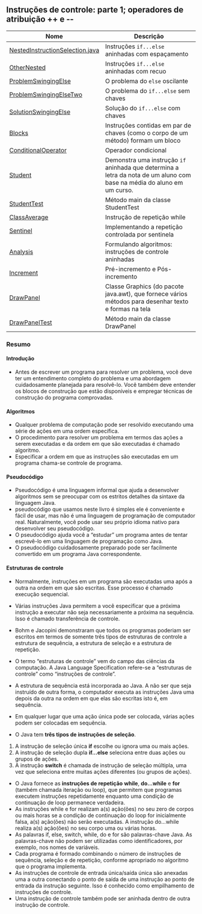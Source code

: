 ## Instruções de controle: parte 1; operadores de atribuição ++ e --

| Nome | Descrição |
| ------ | ------ |
|[NestedInstructionSelection.java](https://github.com/wmaidson/GrowthBook/blob/master/Java/Java-8/4-control-instructions-part-1-adjustment-operators/chapter-04/src/NestedInstructionSelection.java)| Instruções `if...else` aninhadas com espaçamento |
|[OtherNested](https://github.com/wmaidson/GrowthBook/blob/master/Java/Java-8/4-control-instructions-part-1-adjustment-operators/chapter-04/src/OtherNested.java)|Instruções `if...else` aninhadas com recuo |
|[ProblemSwingingElse](https://github.com/wmaidson/GrowthBook/blob/master/Java/Java-8/4-control-instructions-part-1-adjustment-operators/chapter-04/src/ProblemSwingingElse.java)| O problema do `else` oscilante |
|[ProblemSwingingElseTwo](https://github.com/wmaidson/GrowthBook/blob/master/Java/Java-8/4-control-instructions-part-1-adjustment-operators/chapter-04/src/ProblemSwingingElse.java)| O problema do `if...else` sem chaves |
|[SolutionSwingingElse](https://github.com/wmaidson/GrowthBook/blob/master/Java/Java-8/4-control-instructions-part-1-adjustment-operators/chapter-04/src/SolutionSwingingElse.java)| Solução do `if...else` com chaves|
|[Blocks](https://github.com/wmaidson/GrowthBook/blob/master/Java/Java-8/4-control-instructions-part-1-adjustment-operators/chapter-04/src/Blocks.java)| Instruções contidas em par de chaves (como o corpo de um método) formam um bloco|
|[ConditionalOperator](https://github.com/wmaidson/GrowthBook/blob/master/Java/Java-8/4-control-instructions-part-1-adjustment-operators/chapter-04/src/ConditionalOperator.java)| Operador condicional |
|[Student](https://github.com/wmaidson/GrowthBook/blob/master/Java/Java-8/4-control-instructions-part-1-adjustment-operators/chapter-04/src/Student.java)| Demonstra uma instrução `if` aninhada que determina a letra da nota de um aluno com base na média do aluno em um curso.|
|[StudentTest](https://github.com/wmaidson/GrowthBook/blob/master/Java/Java-8/4-control-instructions-part-1-adjustment-operators/chapter-04/src/StudentTest.java)| Método main da classe StudentTest |
|[ClassAverage](https://github.com/wmaidson/GrowthBook/blob/master/Java/Java-8/4-control-instructions-part-1-adjustment-operators/chapter-04/src/ClassAverage.java)| Instrução de repetição while |
|[Sentinel](https://github.com/wmaidson/GrowthBook/blob/master/Java/Java-8/4-control-instructions-part-1-adjustment-operators/chapter-04/src/Sentinel.java)| Implementando a repetição controlada por sentinela |
|[Analysis](https://github.com/wmaidson/GrowthBook/blob/master/Java/Java-8/4-control-instructions-part-1-adjustment-operators/chapter-04/src/Analysis.java)| Formulando algoritmos: instruções de controle aninhadas |
|[Increment](https://github.com/wmaidson/GrowthBook/blob/master/Java/Java-8/4-control-instructions-part-1-adjustment-operators/chapter-04/src/Increment.java)| Pré-incremento e Pós-incremento |
|[DrawPanel](https://github.com/wmaidson/GrowthBook/blob/master/Java/Java-8/4-control-instructions-part-1-adjustment-operators/chapter-04/src/DrawPanel.java)| Classe Graphics (do pacote java.awt), que fornece vários métodos para desenhar texto e formas na tela |
|[DrawPanelTest](https://github.com/wmaidson/GrowthBook/blob/master/Java/Java-8/4-control-instructions-part-1-adjustment-operators/chapter-04/src/DrawPanelTest.java)| Método main da classe DrawPanel |

### Resumo

#### Introdução

- Antes de escrever um programa para resolver um problema, você deve ter um entendimento completo do problema e uma abordagem cuidadosamente
planejada para resolvê-lo. Você também deve entender os blocos de construção que estão disponíveis e empregar técnicas de construção
do programa comprovadas.

#### Algoritmos

- Qualquer problema de computação pode ser resolvido executando uma série de ações em uma ordem específica.
- O procedimento para resolver um problema em termos das ações a serem executadas e da ordem em que são executadas é chamado algoritmo.
- Especificar a ordem em que as instruções são executadas em um programa chama-se controle de programa.

#### Pseudocódigo

- Pseudocódigo é uma linguagem informal que ajuda a desenvolver algoritmos sem se preocupar com os estritos detalhes da sintaxe da linguagem
Java.
- pseudocódigo que usamos neste livro é simples ele é conveniente e fácil de usar, mas não é uma linguagem de programação de computador
real. Naturalmente, você pode usar seu próprio idioma nativo para desenvolver seu pseudocódigo.
- O pseudocódigo ajuda você a “estudar” um programa antes de tentar escrevê-lo em uma linguagem de programação como Java.
- O pseudocódigo cuidadosamente preparado pode ser facilmente convertido em um programa Java correspondente.

#### Estruturas de controle

- Normalmente, instruções em um programa são executadas uma após a outra na ordem em que são escritas. Esse processo é chamado execução
sequencial.
- Várias instruções Java permitem a você especificar que a próxima instrução a executar não seja necessariamente a próxima na sequência. Isso
é chamado transferência de controle.
- Bohm e Jacopini demonstraram que todos os programas poderiam ser escritos em termos de somente três tipos de estruturas de controle a
estrutura de sequência, a estrutura de seleção e a estrutura de repetição.
- O termo “estruturas de controle” vem do campo das ciências da computação. A Java Language Specification refere-se a “estruturas de controle”
como “instruções de controle”.
- A estrutura de sequência está incorporada ao Java. A não ser que seja instruído de outra forma, o computador executa as instruções Java uma
depois da outra na ordem em que elas são escritas isto é, em sequência.
- Em qualquer lugar que uma ação única pode ser colocada, várias ações podem ser colocadas em sequência. 

- O Java tem **três tipos de instruções de seleção**.
1. A instrução de seleção única **if** escolhe ou ignora uma ou mais ações.
2. A instrução de seleção dupla **if…else** seleciona entre duas ações ou grupos de ações.
3. A instrução **switch** é chamada de instrução de seleção múltipla, uma vez que seleciona entre muitas ações diferentes (ou grupos de ações).
- O Java fornece as **instruções de repetição** **while**, **do…while** e **for** (também chamada iteração ou loop), que permitem que programas executem
instruções repetidamente enquanto uma condição de continuação de loop permanece verdadeira.
- As instruções while e for realizam a(s) ação(ões) no seu zero de corpos ou mais horas se a condição de continuação do loop for inicialmente
falsa, a(s) ação(ões) não serão executadas. A instrução do…while realiza a(s) ação(ões) no seu corpo uma ou várias horas.
- As palavras if, else, switch, while, do e for são palavras-chave Java. As palavras-chave não podem ser utilizadas como identificadores,
por exemplo, nos nomes de variáveis.
- Cada programa é formado combinando o número de instruções de sequência, seleção e de repetição, conforme apropriado no algoritmo que o
programa implementa.
- As instruções de controle de entrada única/saída única são anexadas uma a outra conectando o ponto de saída de uma instrução ao ponto de
entrada da instrução seguinte. Isso é conhecido como empilhamento de instruções de controle.
- Uma instrução de controle também pode ser aninhada dentro de outra instrução de controle.
